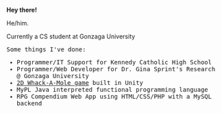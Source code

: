 <b>Hey there!</b>

He/him. 

Currently a CS student at Gonzaga University

<samp>
<p>Some things I've done:</p>
<ul> 
  <li> Programmer/IT Support for Kennedy Catholic High School</li>
  <li> Programmer/Web Developer for Dr. Gina Sprint's Research @ Gonzaga University</li>
  <li> <a href="https://www.kongregate.com/games/TheRedLancer/the-molehill-whack-em">2D Whack-A-Mole game</a> built in Unity </li>
  <li> MyPL Java interpreted functional programming language </li>
  <li> RPG Compendium Web App using HTML/CSS/PHP with a MySQL backend </li>
</ul>
</samp>
